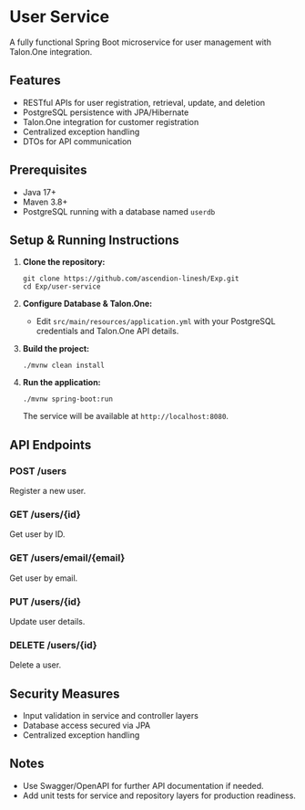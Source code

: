 # User Service

A fully functional Spring Boot microservice for user management with Talon.One integration.

## Features
- RESTful APIs for user registration, retrieval, update, and deletion
- PostgreSQL persistence with JPA/Hibernate
- Talon.One integration for customer registration
- Centralized exception handling
- DTOs for API communication

## Prerequisites
- Java 17+
- Maven 3.8+
- PostgreSQL running with a database named `userdb`

## Setup & Running Instructions

1. **Clone the repository:**
   ```
   git clone https://github.com/ascendion-linesh/Exp.git
   cd Exp/user-service
   ```

2. **Configure Database & Talon.One:**
   - Edit `src/main/resources/application.yml` with your PostgreSQL credentials and Talon.One API details.

3. **Build the project:**
   ```
   ./mvnw clean install
   ```

4. **Run the application:**
   ```
   ./mvnw spring-boot:run
   ```
   The service will be available at `http://localhost:8080`.

## API Endpoints

### POST /users
Register a new user.

### GET /users/{id}
Get user by ID.

### GET /users/email/{email}
Get user by email.

### PUT /users/{id}
Update user details.

### DELETE /users/{id}
Delete a user.

## Security Measures
- Input validation in service and controller layers
- Database access secured via JPA
- Centralized exception handling

## Notes
- Use Swagger/OpenAPI for further API documentation if needed.
- Add unit tests for service and repository layers for production readiness.
